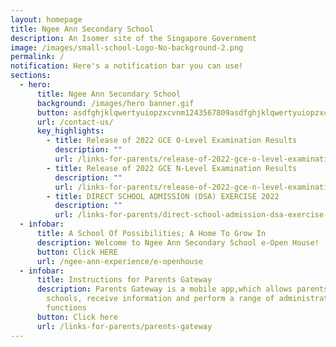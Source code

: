 ```yaml
---
layout: homepage
title: Ngee Ann Secondary School
description: An Isomer site of the Singapore Government
image: /images/small-school-Logo-No-background-2.png
permalink: /
notification: Here's a notification bar you can use!
sections:
  - hero:
      title: Ngee Ann Secondary School
      background: /images/hero banner.gif
      button: asdfghjklqwertyuiopzxcvnm1243567809asdfghjklqwertyuiopzxcvbnm12344567890
      url: /contact-us/
      key_highlights:
        - title: Release of 2022 GCE O-Level Examination Results
          description: ""
          url: /links-for-parents/release-of-2022-gce-o-level-examination-results
        - title: Release of 2022 GCE N-Level Examination Results
          description: ""
          url: /links-for-parents/release-of-2022-gce-n-level-examination-results
        - title: DIRECT SCHOOL ADMISSION (DSA) EXERCISE 2022
          description: ""
          url: /links-for-parents/direct-school-admission-dsa-exercise-2022
  - infobar:
      title: A School Of Possibilities; A Home To Grow In
      description: Welcome to Ngee Ann Secondary School e-Open House!
      button: Click HERE
      url: /ngee-ann-experience/e-openhouse
  - infobar:
      title: Instructions for Parents Gateway
      description: Parents Gateway is a mobile app,which allows parents to engage with
        schools, receive information and perform a range of administrative
        functions
      button: Click here
      url: /links-for-parents/parents-gateway
---
```

